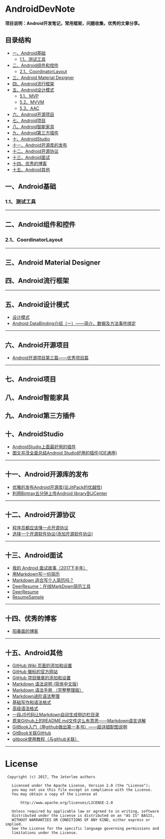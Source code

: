 # AndroidDevNote

**项目说明：Android开发笔记，常用框架，问题收集，优秀的文章分享。**


## 目录结构
- [一、Android基础](#20171107001)
  - [1.1、测试工具](#20171108004)
- [二、Android组件和控件](#20171107002)
  - [2.1、CoordinatorLayout](#20171108002)
- [三、Android Material Designer](#20171107003)
- [四、Android流行框架](#20171107004)
- [五、Android设计模式](#20171108001)
  - [5.1、MVP](#20171109001)
  - [5.2、MVVM](#20171109002)
  - [5.3、AAC](#20171109003)
- [六、Android开源项目](#20171024001)
- [七、Android项目](#20171107005)
- [八、Android智能家具](#20171107006)
- [九、Android第三方插件](#20171107007)
- [十、AndroidStudio](#20171025001)
- [十一、Android开源库的发布](#20170921001)
- [十二、Android开源协议](#20170921002)
- [十三、Android面试](#20171107008)
- [十四、优秀的博客](#20171108003)
- [十五、Android其他](#20171107009)


<h2 id="20171107001">一、Android基础</h2>

<h3 id="20171108004">1.1、测试工具</h3>


---


<h2 id="20171107002">二、Android组件和控件</h2>

<h3 id="20171108002">2.1、CoordinatorLayout</h3>



---


<h2 id="20171107003">三、Android Material Designer</h2>

<h2 id="20171107004">四、Android流行框架</h2>



---


<h2 id="20171108001">五、Android设计模式</h2>

- [设计模式](http://www.cnblogs.com/longjunhao/category/880473.html)
- [Android DataBinding介绍（一）——简介、数据及方法事件绑定](http://blog.csdn.net/victor_fang/article/details/54668326)

---


<h2 id="20171024001">六、Android开源项目</h2>

- [Android开源项目第三篇——优秀项目篇](http://www.trinea.cn/android/android-open-source-projects-excellent-project/)

---


<h2 id="20171107005">七、Android项目</h2>

<h2 id="20171107006">八、Android智能家具</h2>

<h2 id="20171107007">九、Android第三方插件</h2>

<h2 id="20171025001">十、AndroidStudio</h2>

- [AndroidStudio上面最好用的插件](http://www.jianshu.com/p/d76b60a3883d)
- [图文并茂全面总结Android Studio好用的插件(IDE通用)](http://www.jianshu.com/p/269a48d7508d)

---


<h2 id="20170921001">十一、Android开源库的发布</h2>

- [优雅的发布Android开源库(论JitPack的优越性)](http://www.jianshu.com/p/4cfa850c01f5)
- [利用Bintray五分钟上传Android library到JCenter](http://www.jianshu.com/p/eb44c482b464)

---


<h2 id="20170921002">十二、Android开源协议</h2>

- [程序员都应该懂一点开源协议](http://blog.csdn.net/growing_tree/article/details/77888457)
- [选择一个开源软件协议(添加开源软件协议)](http://choosealicense.online/)

---


<h2 id="20171107008">十三、Android面试</h2>

- [我的 Android 面试故事（2017下半年）](http://blog.csdn.net/mabeijianxi/article/details/78452325)
- [用Markdown写一份简历](http://www.jianshu.com/p/a8d229da38f1)
- [Markdown 适合写个人简历吗？](https://www.zhihu.com/question/20546890)
- [DeerResume：在线MarkDown简历工具](http://get.ftqq.com/745.get)
- [DeerResume](https://github.com/geekcompany/DeerResume)
- [ResumeSample](https://github.com/geekcompany/ResumeSample)

---


<h2 id="20171108003">十四、优秀的博客</h2>

- [阳春面的博客](https://appkfz.com/android/)

---


<h2 id="20171107009">十五、Android其他</h2>

- [GitHub Wiki 页面的添加和设置](http://www.jianshu.com/p/c187fd088b71)
- [GitHub 徽标的官方网站](http://shields.io/)
- [GitHub 项目徽章的添加和设置](http://www.jianshu.com/p/e9ce56cb24ef)
- [Markdown 语法说明 (简体中文版) ](http://wowubuntu.com/markdown/#list)
- [Markdown 语法手册 （完整整理版）](http://blog.leanote.com/post/freewalk/Markdown-%E8%AF%AD%E6%B3%95%E6%89%8B%E5%86%8C#index)
- [Markdown进阶语法整理](http://www.jianshu.com/p/0b257de21eb5)
- [基础写作和语法格式](https://www.cnblogs.com/yabin/p/6366151.html)
- [高级语法格式](http://www.cnblogs.com/yabin/p/6366176.html)
- [一段JS代码让Markdown自动生成侧边栏目录](http://www.jianshu.com/p/34c92cbd0aaf/)
- [原来Github上的README.md文件这么有意思——Markdown语言详解](http://blog.csdn.net/zhaokaiqiang1992/article/details/41349819)
- [GitBook入门（用github做出第一本书）——超详细配图说明](http://www.jianshu.com/p/fa38ef97431d)
- [GitBook关联GitHub](https://segmentfault.com/a/1190000011440899)
- [gitbook使用教程（与github关联）](http://blog.csdn.net/snail_ren/article/details/53318564)

---


# License

```
 Copyright (c) 2017, The Jeterlee authors 

   Licensed under the Apache License, Version 2.0 (the "License");
   you may not use this file except in compliance with the License.
   You may obtain a copy of the License at

       http://www.apache.org/licenses/LICENSE-2.0

   Unless required by applicable law or agreed to in writing, software
   distributed under the License is distributed on an "AS IS" BASIS,
   WITHOUT WARRANTIES OR CONDITIONS OF ANY KIND, either express or implied.
   See the License for the specific language governing permissions and
   limitations under the License.
```
